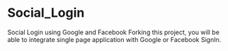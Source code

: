 # Social_Login
Social Login using Google and Facebook  Forking this project, you will be able to integrate single page application with Google or Facebook SignIn.
